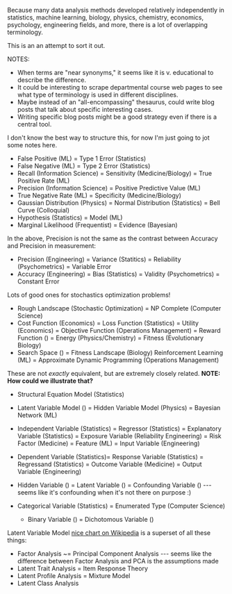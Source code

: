Because many data analysis methods developed relatively independently in statistics, machine learning, biology, physics, chemistry, economics, psychology, engineering fields, and more, there is a lot of overlapping terminology.

This is an an attempt to sort it out.

NOTES:
* When terms are "near synonyms," it seems like it is v. educational to describe the difference.
* It could be interesting to scrape departmental course web pages to see what type of terminology is used in different disciplines.
* Maybe instead of an "all-encompassing" thesaurus, could write blog posts that talk about specific interesting cases.
* Writing specific blog posts might be a good strategy even if there is a central tool.

I don't know the best way to structure this, for now I'm just going to jot some notes here.

* False Positive (ML) = Type 1 Error (Statistics)
* False Negative (ML) = Type 2 Error (Statistics)
* Recall (Information Science) = Sensitivity (Medicine/Biology) = True Positive Rate (ML)
* Precision (Information Science) = Positive Predictive Value (ML)
* True Negative Rate (ML) = Specificity (Medicine/Biology)
* Gaussian Distribution (Physics) = Normal Distribution (Statistics) = Bell Curve (Colloquial)
* Hypothesis (Statistics) = Model (ML)
* Marginal Likelihood (Frequentist) = Evidence (Bayesian)

In the above, Precision is not the same as the contrast between Accuracy and Precision in measurement:
* Precision (Engineering) = Variance (Statitics) = Reliability (Psychometrics) = Variable Error
* Accuracy (Engineering) = Bias (Statistics) = Validity (Psychometrics) = Constant Error

Lots of good ones for stochastics optimization problems!

* Rough Landscape (Stochastic Optimization) = NP Complete (Computer Science)
* Cost Function (Economics) = Loss Function (Statistics) = Utility (Economics) = Objective Function (Operations Management) = Reward Function () = Energy (Physics/Chemistry) = Fitness (Evolutionary Biology)
* Search Space () = Fitness Landscape (Biology)
Reinforcement Learning (ML) = Approximate Dynamic Programming (Operations Management)

These are not *exactly* equivalent, but are extremely closely related. **NOTE: How could we illustrate that?**

* Structural Equation Model (Statistics)
* Latent Variable Model () = Hidden Variable Model (Physics) = Bayesian Network (ML)

* Independent Variable (Statistics) = Regressor (Statistics) = Explanatory Variable (Statistics) = Exposure Variable (Reliability Engineering) = Risk Factor (Medicine) = Feature (ML) = Input Variable (Engineering)
* Dependent Variable (Statistics)= Response Variable (Statistics) = Regressand (Statistics) = Outcome Variable (Medicine) = Output Variable (Engineering)
* Hidden Variable () = Latent Variable () = Confounding Variable () --- seems like it's confounding when it's not there on purpose :)
* Categorical Variable (Statistics) = Enumerated Type (Computer Science)
  * Binary Variable () = Dichotomous Variable ()

Latent Variable Model [nice chart on Wikipedia](http://en.wikipedia.org/wiki/Latent_variable_model) is a superset of all these things:
* Factor Analysis ~= Principal Component Analysis --- seems like the difference between Factor Analysis and PCA is the assumptions made
* Latent Trait Analysis = Item Response Theory
* Latent Profile Analysis = Mixture Model
* Latent Class Analysis

